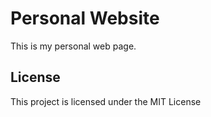 # Personal Website

This is my personal web page.

## License

This project is licensed under the MIT License 


